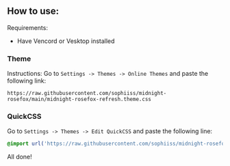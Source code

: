 ## How to use:

Requirements:
- Have Vencord or Vesktop installed

### Theme

Instructions:
Go to `Settings -> Themes -> Online Themes` and paste the following link:
```
https://raw.githubusercontent.com/sophiiss/midnight-rosefox/main/midnight-rosefox-refresh.theme.css
```

### QuickCSS
Go to `Settings -> Themes -> Edit QuickCSS` and paste the following line:
```css
@import url('https://raw.githubusercontent.com/sophiiss/midnight-rosefox/main/quick.css');
```

All done!
